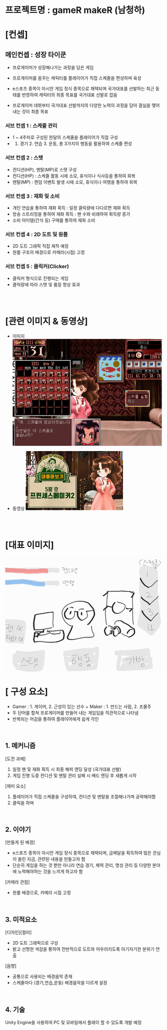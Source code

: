# 프로젝트명 : gameR makeR (남청하)  
# [컨셉]  
## 메인컨셉 : 성장 타이쿤  

- 프로게이머가 성장해나가는 과정을 담은 게임  

- 프로게이머를 꿈꾸는 캐릭터를 플레이어가 직접 스케줄을 편성하며 육성  

- e스포츠 종목이 아시안 게임 정식 종목으로 채택되며 국가대표를 선발하는 최근 동태를 반영하여 캐릭터의 최종 목표를 국가대표 선발로 잡음  

- 프로게이머 데뷔부터 국가대표 선발까지의 다양한 노력의 과정을 담아 결실을 맺어내는 것이 최종 목표  

### 서브 컨셉 1 : 스케줄 관리  

- 1 ~ 4주차로 구성된 한달의 스케줄을 플레이어가 직접 구성
- 1. 경기 2. 연습 3. 운동, 총 3가지의 행동을 활용하여 스케줄 편성

### 서브 컨셉 2 : 스탯

- 컨디션(HP), 멘탈(MP)로 스탯 구성
- 컨디션(HP) : 스케줄 활동 시에 소모, 휴식이나 식사등을 통하여 회복
- 멘탈(MP) : 랜덤 이벤트 발생 시에 소모, 휴식이나 여행을 통하여 회복

### 서브 컨셉 3 : 재화 및 소비

- 개인 연습을 통하여 재화 획득 : 일정 클릭량에 다다르면 재화 획득
- 방송 스트리밍을 통하여 재화 획득 : 팬 수와 비례하여 획득량 증가
- 소비 아이템(간식 등) 구매를 통하여 재화 소비

### 서브 컨셉 4 : 2D 도트 및 원룸

- 2D 도트 그래픽 직접 제작 예정
- 원룸 구조의 배경으로 카메라(시점) 고정

### 서브 컨셉 5 : 클릭커(Clicker)

- 클릭커 형식으로 진행되는 게임
- 클릭량에 따라 스탯 및 품질 향상 효과

<br><br>

# [관련 이미지 & 동영상]

- 이미지  
  <img src="./img/그림.png">

  
- 동영상
  [![](./img/참고이미지.png)](https://youtu.be/kDa_4oBuZKk?si=N666LC11y2Jfhv0b)
  
<br><br>

# [대표 이미지]

<img src="./img/관련 이미지.jpg">

# [<gameR makeR> 구성 요소]

- Gamer : 1. 게이머, 2. 근성이 있는 선수 + Maker : 1. 만드는 사람, 2. 조물주
- 두 단어를 합쳐 프로게이머를 만들어 내는 게임임을 직관적으로 나타냄
- 반복되는 어감을 통하여 플레이어에게 쉽게 각인

<br>

## 1. 메커니즘

[도전 과제]

1. 일정 팬 및 재화 획득 시 최종 해피 엔딩 달성 (국가대표 선발)
2. 게임 진행 도중 컨디션 및 멘탈 관리 실패 시 배드 엔딩 후 새롭게 시작

[재미 요소]

1. 플레이어가 직접 스케줄을 구성하여, 컨디션 및 멘탈을 조절해나가며 공략해야함
2. 클릭을 하며

<br>

## 2. 이야기

[만들게 된 배경]  
- e스포츠 종목이 아시안 게임 정식 종목으로 채택되며, 금메달을 획득하여 많은 관심이 쏠린 지금, 관련된 내용을 만들고자 함
- 단순히 게임을 하는 것 뿐만 아니라 연습 경기, 체력 관리, 명성 관리 등 다양한 분야에 노력해야하는 것을 느끼게 하고자 함

[카메라 관점]  
- 원룸 배경으로, 카메라 시점 고정

<br>

## 3. 미적요소

[디자인][컬러]  
- 2D 도트 그래픽으로 구성
- 밝고 선명한 색감을 통하여 전반적으로 도트와 어우러지도록 아기자기한 분위기 연출
 
[음향]  
- 공통으로 사용되는 배경음악 존재
- 스케줄마다 (경기,연습,운동) 배경음악을 다르게 설정

<br>

## 4. 기술

Unity Engine을 사용하여 PC 및 모바일에서 플레이 할 수 있도록 개발 예정
